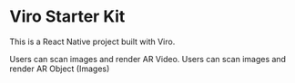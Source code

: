 # Viro Starter Kit

This is a React Native project built with Viro.

Users can scan images and render AR Video.
Users can scan images and render AR Object (Images) 


